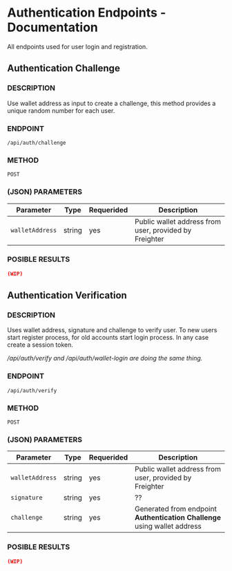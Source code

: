# Authentication Endpoints - Documentation

All endpoints used for user login and registration.

## Authentication Challenge

### DESCRIPTION
Use wallet address as input to create a challenge, this method provides a unique random number for each user.

### ENDPOINT
`/api/auth/challenge`

### METHOD

`POST`

### (JSON) PARAMETERS

| Parameter     | Type   | Requerided | Description                                 |
| ------------- | ------ | ---------- | ------------------------------------------- |
| `walletAddress`| string | yes        | Public wallet address from user, provided by Freighter                          |

### POSIBLE RESULTS

```json
(WIP)
```

## Authentication Verification

### DESCRIPTION
Uses wallet address, signature and challenge to verify user. To new users start register process, for old accounts start login process. In any case create a session token.

*/api/auth/verify and /api/auth/wallet-login are doing the same thing.*

### ENDPOINT
`/api/auth/verify`

### METHOD

`POST`

### (JSON) PARAMETERS

| Parameter     | Type   | Requerided | Description                                 |
| ------------- | ------ | ---------- | ------------------------------------------- |
| `walletAddress`| string | yes        | Public wallet address from user, provided by Freighter                          |
| `signature`| string | yes        | ??|
| `challenge`| string | yes        | Generated from endpoint **Authentication Challenge** using wallet address |

### POSIBLE RESULTS

```json
(WIP)
```
